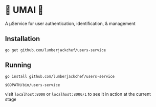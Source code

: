 # 🍕 UMAI 🍕

A µService for user authentication, identification, & management

## Installation

`go get github.com/lumberjackchef/users-service`

## Running

`go install github.com/lumberjackchef/users-service`

`$GOPATH/bin/users-service`

visit `localhost:8000` or `localhost:8000/1` to see it in action at the current stage
